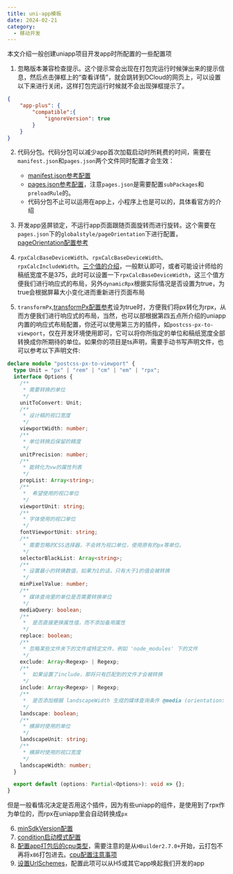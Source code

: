 ```yaml
---
title: uni-app模板
date: 2024-02-21
category:
  - 移动开发
---
```


本文介绍一般创建uniapp项目开发app时所配置的一些配置项

<!-- more -->

1. 忽略版本兼容检查提示。这个提示常会出现在打包完运行时候弹出来的提示信息，然后点击弹框上的“查看详情”，就会跳转到DCloud的网页上，可以设置以下来进行关闭，这样打包完运行时候就不会出现弹框提示了。
```json
{
    "app-plus": {
        "compatible":{
            "ignoreVersion": true
        }
    }
}
```

2. 代码分包。代码分包可以减少app首次加载启动时所耗费的时间，需要在`manifest.json`和`pages.json`两个文件同时配置才会生效：
   - [manifest.json参考配置](https://uniapp.dcloud.net.cn/collocation/manifest.html#app-vue-optimization)
   - [pages.json参考配置](https://uniapp.dcloud.net.cn/collocation/pages.html#subpackages)，注意`pages.json`是需要配置`subPackages`和`preloadRule`的。
   - 代码分包不止可以运用在app上，小程序上也是可以的，具体看官方的介绍

3. 开发app竖屏锁定，不运行app页面跟随页面旋转而进行旋转。这个需要在`pages.json`下的`globalstyle/pageOrientation`下进行配置，[pageOrientation配置参考](https://uniapp.dcloud.net.cn/collocation/pages.html#globalstyle)

4. `rpxCalcBaseDeviceWidth`、`rpxCalcBaseDeviceWidth`、`rpxCalcIncludeWidth`。[三个值的介绍](https://uniapp.dcloud.net.cn/collocation/pages.html#globalstyle)，一般默认即可，或者可能设计师给的稿纸宽度不是375，此时可以设置一下`rpxCalcBaseDeviceWidth`，这三个值方便我们进行响应式的布局，另外`dynamicRpx`根据实际情况是否设置为true，为true会根据屏幕大小变化进而重新进行页面布局

5. `transformPx`,[transformPx配置参考](https://uniapp.dcloud.net.cn/collocation/manifest.html#%E9%85%8D%E7%BD%AE%E9%A1%B9%E5%88%97%E8%A1%A8)设为true时，方便我们将px转化为rpx，从而方便我们进行响应式的布局，当然，也可以部根据第四五点所介绍的uniapp内置的响应式布局配置，你还可以使用第三方的插件，如`postcss-px-to-viewport`，仅在开发环境使用即可，它可以将你所指定的单位和稿纸宽度全部转换成你所期待的单位。如果你的项目是ts声明，需要手动书写声明文件，也可以参考以下声明文件:
```ts
declare module "postcss-px-to-viewport" {
  type Unit = "px" | "rem" | "cm" | "em" | "rpx";
  interface Options {
    /**
     * 需要转换的单位
     */
    unitToConvert: Unit;
    /**
     * 设计稿的视口宽度
     */
    viewportWidth: number;
    /**
     * 单位转换后保留的精度
     */
    unitPrecision: number;
    /**
     * 能转化为vw的属性列表
     */
    propList: Array<string>;
    /**
     *  希望使用的视口单位
     */
    viewportUnit: string;
    /**
     * 字体使用的视口单位
     */
    fontViewportUnit: string;
    /**
     * 需要忽略的CSS选择器，不会转为视口单位，使用原有的px等单位。
     */
    selectorBlackList: Array<string>;
    /**
     * 设置最小的转换数值，如果为1的话，只有大于1的值会被转换
     */
    minPixelValue: number;
    /**
     * 媒体查询里的单位是否需要转换单位
     */
    mediaQuery: boolean;
    /**
     *  是否直接更换属性值，而不添加备用属性
     */
    replace: boolean;
    /**
     * 忽略某些文件夹下的文件或特定文件，例如 'node_modules' 下的文件
     */
    exclude: Array<Regexp> | Regexp;
    /**
     *  如果设置了include，那将只有匹配到的文件才会被转换
     */
    include: Array<Regexp> | Regexp;
    /**
     *  是否添加根据 landscapeWidth 生成的媒体查询条件 @media (orientation: landscape)
     */
    landscape: boolean;
    /**
     * 横屏时使用的单位
     */
    landscapeUnit: string;
    /**
     * 横屏时使用的视口宽度
     */
    landscapeWidth: number;
  }

  export default (options: Partial<Options>): void => {};
}
```
但是一般看情况决定是否用这个插件，因为有些uniapp的组件，是使用到了rpx作为单位的，而rpx在uniapp里会自动转换成`px`

6. [minSdkVersion配置](https://uniapp.dcloud.net.cn/tutorial/app-android-minsdkversion.html#%E8%AE%BE%E7%BD%AEminsdkversion)
7. [condition启动模式配置](https://uniapp.dcloud.net.cn/collocation/pages.html#condition)
8. [配置app打包后的cpu类型](https://uniapp.dcloud.net.cn/tutorial/app-android-abifilters.html#cpu%E7%B1%BB%E5%9E%8B)，需要注意的是从`HBuilder2.7.0+`开始，云打包不再将`x86`打包进去。[cpu配置注意事项](https://uniapp.dcloud.net.cn/tutorial/app-android-abifilters.html#nox86)
9. [设置UrlSchemes](https://uniapp.dcloud.net.cn/tutorial/app-android-schemes.html#%E8%AE%BE%E7%BD%AEurlschemes)，配置此项可以从H5或其它app唤起我们开发的app



